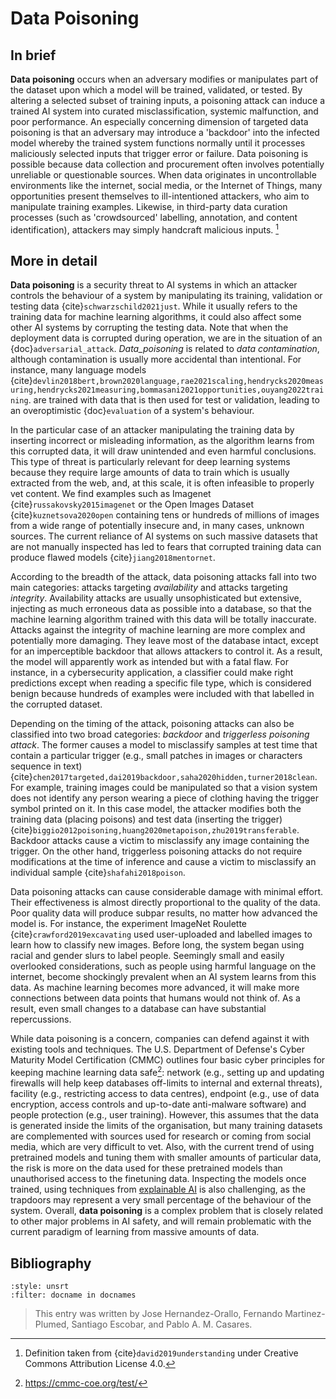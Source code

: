 # Data Poisoning


## In brief

**Data poisoning** occurs when an adversary
modifies or manipulates part of the dataset upon which a model will be
trained, validated, or tested. By altering a selected subset of training
inputs, a poisoning attack can induce a trained AI system into curated
misclassification, systemic malfunction, and poor performance. An
especially concerning dimension of targeted data poisoning is that an
adversary may introduce a 'backdoor' into the infected model whereby the
trained system functions normally until it processes maliciously
selected inputs that trigger error or failure. Data poisoning is
possible because data collection and procurement often involves
potentially unreliable or questionable sources. When data originates in
uncontrollable environments like the internet, social media, or the
Internet of Things, many opportunities present themselves to
ill-intentioned attackers, who aim to manipulate training examples.
Likewise, in third-party data curation processes (such as
'crowdsourced' labelling, annotation, and content identification),
attackers may simply handcraft malicious inputs. [^def3]

## More in detail

**Data poisoning** is a security threat to AI
systems in which an attacker controls the behaviour of a system by
manipulating its training, validation or testing data
{cite}`schwarzschild2021just`. While it usually refers to the training data
for machine learning algorithms, it could also affect some other AI
systems by corrupting the testing data. Note that when the deployment
data is corrupted during operation, we are in the situation of an
{doc}`adversarial_attack`. *Data_poisoning* is related to *data
contamination*, although contamination is
usually more accidental than intentional. For instance, many language
models
{cite}`devlin2018bert,brown2020language,rae2021scaling,hendrycks2020measuring,hendrycks2021measuring,bommasani2021opportunities,ouyang2022training`.
are trained with data that is then used for test or validation, leading
to an overoptimistic {doc}`evaluation` of a system's
behaviour.

In the particular case of an attacker manipulating the training data by
inserting incorrect or misleading information, as the algorithm learns
from this corrupted data, it will draw unintended and even harmful
conclusions. This type of threat is particularly relevant for deep
learning systems because they require large amounts of data to train
which is usually extracted from the web, and, at this scale, it is often
infeasible to properly vet content. We find examples such as Imagenet
{cite}`russakovsky2015imagenet` or the Open Images Dataset
{cite}`kuznetsova2020open` containing tens or hundreds of millions of images
from a wide range of potentially insecure and, in many cases, unknown
sources. The current reliance of AI systems on such massive datasets
that are not manually inspected has led to fears that corrupted training
data can produce flawed models {cite}`jiang2018mentornet`.

According to the breadth of the attack, data poisoning attacks fall into
two main categories: attacks targeting *availability* and attacks
targeting *integrity*. Availability attacks are usually unsophisticated
but extensive, injecting as much erroneous data as possible into a
database, so that the machine learning algorithm trained with this data
will be totally inaccurate. Attacks against the integrity of machine
learning are more complex and potentially more damaging. They leave most
of the database intact, except for an imperceptible backdoor that allows
attackers to control it. As a result, the model will apparently work as
intended but with a fatal flaw. For instance, in a cybersecurity
application, a classifier could make right predictions except when
reading a specific file type, which is considered benign because
hundreds of examples were included with that labelled in the corrupted
dataset.

Depending on the timing of the attack, poisoning attacks can also be
classified into two broad categories: *backdoor* and *triggerless
poisoning attack*. The former causes a model to misclassify samples at
test time that contain a particular trigger (e.g., small patches in
images or characters sequence in text)
{cite}`chen2017targeted,dai2019backdoor,saha2020hidden,turner2018clean`.
For example, training images could be manipulated so that a vision
system does not identify any person wearing a piece of clothing having
the trigger symbol printed on it. In this case model, the attacker
modifies both the training data (placing poisons) and test data
(inserting the trigger)
{cite}`biggio2012poisoning,huang2020metapoison,zhu2019transferable`.
Backdoor attacks cause a victim to misclassify any image containing the
trigger. On the other hand, triggerless poisoning attacks do not require
modifications at the time of inference and cause a victim to misclassify
an individual sample {cite}`shafahi2018poison`.

Data poisoning attacks can cause considerable damage with minimal
effort. Their effectiveness is almost directly proportional to the
quality of the data. Poor quality data will produce subpar results, no
matter how advanced the model is. For instance, the experiment ImageNet
Roulette {cite}`crawford2019excavating` used user-uploaded and labelled
images to learn how to classify new images. Before long, the system
began using racial and gender slurs to label people. Seemingly small and
easily overlooked considerations, such as people using harmful language
on the internet, become shockingly prevalent when an AI system learns
from this data. As machine learning becomes more advanced, it will make
more connections between data points that humans would not think of. As
a result, even small changes to a database can have substantial
repercussions.

While data poisoning is a concern, companies can defend against it with
existing tools and techniques. The U.S. Department of Defense's Cyber
Maturity Model Certification (CMMC) outlines four basic cyber principles
for keeping machine learning data safe[^cmmc]: network (e.g., setting up
and updating firewalls will help keep databases off-limits to internal
and external threats), facility (e.g., restricting access to data
centres), endpoint (e.g., use of data encryption, access controls and
up-to-date anti-malware software) and people protection (e.g., user
training). However, this assumes that the data is generated inside the
limits of the organisation, but many training datasets are complemented
with sources used for research or coming from social media, which are
very difficult to vet. Also, with the current trend of using pretrained
models and tuning them with smaller amounts of particular data, the risk
is more on the data used for these pretrained models than unauthorised
access to the finetuning data. Inspecting the models once trained, using
techniques from [explainable AI](../T3.1.md) is also
challenging, as the trapdoors may represent a very small percentage of
the behaviour of the system. Overall, **data
poisoning** is a complex problem that is closely
related to other major problems in AI safety, and will remain
problematic with the current paradigm of learning from massive amounts
of data.


## Bibliography

```{bibliography}
:style: unsrt
:filter: docname in docnames
```

> This entry was written by Jose Hernandez-Orallo, Fernando Martinez-Plumed, Santiago Escobar, and Pablo A. M. Casares.

[^def3]: Definition taken from {cite}`david2019understanding` under Creative Commons Attribution License 4.0.
[^cmmc]: https://cmmc-coe.org/test/
